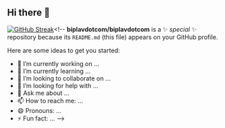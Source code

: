 ## Hi there 👋
[![GitHub Streak](https://streak-stats.demolab.com?user=biplavdotcom&theme=holi-theme&hide_border=true&mode=weekly)](https://git.io/streak-stats)<!--
**biplavdotcom/biplavdotcom** is a ✨ _special_ ✨ repository because its `README.md` (this file) appears on your GitHub profile.

Here are some ideas to get you started:

- 🔭 I’m currently working on ...
- 🌱 I’m currently learning ...
- 👯 I’m looking to collaborate on ...
- 🤔 I’m looking for help with ...
- 💬 Ask me about ...
- 📫 How to reach me: ...
- 😄 Pronouns: ...
- ⚡ Fun fact: ...
-->
